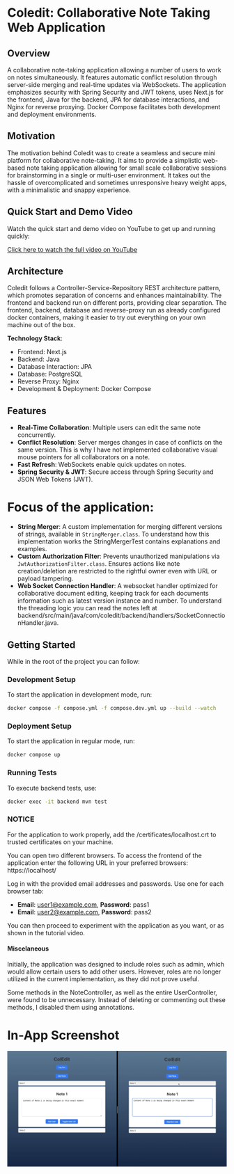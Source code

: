 # Coledit: Collaborative Note Taking Web Application

## Overview
A collaborative note-taking application allowing a number of users to work on notes simultaneously. 
It features automatic conflict resolution through server-side merging and real-time updates via WebSockets. 
The application emphasizes security with Spring Security and JWT tokens, uses Next.js for the frontend,
Java for the backend, JPA for database interactions, and Nginx for reverse proxying. 
Docker Compose facilitates both development and deployment environments.

## Motivation
The motivation behind Coledit was to create a seamless and secure mini platform for collaborative note-taking. It aims to provide a simplistic web-based note taking application allowing for small scale collaborative sessions for brainstorming in a single or multi-user environment. It takes out the hassle of overcomplicated and sometimes unresponsive heavy weight apps, with a minimalistic and snappy experience.

## Quick Start and Demo Video

Watch the quick start and demo video on YouTube to get up and running quickly:

[Click here to watch the full video on YouTube](https://youtu.be/9jYv1yGno2c?si=c9vxnXclduCuz_Nb)


## Architecture
Coledit follows a Controller-Service-Repository REST architecture pattern, which promotes separation of concerns and enhances maintainability. The frontend and backend run on different ports, providing clear separation. The frontend, backend, database and reverse-proxy run as already configured docker containers, making it easier to try out everything on your own machine out of the box.

**Technology Stack**:
  - Frontend: Next.js
  - Backend: Java
  - Database Interaction: JPA
  - Database: PostgreSQL
  - Reverse Proxy: Nginx
  - Development & Deployment: Docker Compose

## Features
- **Real-Time Collaboration**: Multiple users can edit the same note concurrently.
- **Conflict Resolution**: Server merges changes in case of conflicts on the same version. This is why I have not implemented collaborative visual mouse pointers for all collaborators on a note.
- **Fast Refresh**: WebSockets enable quick updates on notes.
- **Spring Security & JWT**: Secure access through Spring Security and JSON Web Tokens (JWT). 

# Focus of the application:
- **String Merger**: A custom implementation for merging different versions of strings, available in `StringMerger.class`. To understand how this implementation works the StringMergerTest contains explanations and examples.
- **Custom Authorization Filter**: Prevents unauthorized manipulations via `JwtAuthorizationFilter.class`. Ensures actions like note creation/deletion are restricted to the rightful owner even with URL or payload tampering.
- **Web Socket Connection Handler**: A websocket handler optimized for collaborative document editing, keeping track for each documents information such as latest version instance and number. To understand the threading logic you can read the notes left at backend/src/main/java/com/coledit/backend/handlers/SocketConnectionHandler.java.

## Getting Started
While in the root of the project you can follow:

### Development Setup
To start the application in development mode, run:
```zsh
docker compose -f compose.yml -f compose.dev.yml up --build --watch 
```

### Deployment Setup
To start the application in regular mode, run:
```zsh
docker compose up
```

### Running Tests
To execute backend tests, use:
```zsh
docker exec -it backend mvn test
```
### NOTICE
For the application to work properly, add the /certificates/localhost.crt to trusted certificates on your machine.

You can open two different browsers. To access the frontend of the application enter the following URL in your preferred browsers: https://localhost/

Log in with the provided email addresses and passwords. Use one for each browser tab:

- **Email**: user1@example.com, **Password**: pass1
- **Email**: user2@example.com, **Password**: pass2

You can then proceed to experiment with the application as you want, or as shown in the tutorial video.

#### Miscelaneous
Initially, the application was designed to include roles such as admin, which would allow certain users to add other users. However, roles are no longer utilized in the current implementation, as they did not prove useful.

Some methods in the NoteController, as well as the entire UserController, were found to be unnecessary. Instead of deleting or commenting out these methods, I disabled them using annotations.


# In-App Screenshot

![](in-app-ss.png)

